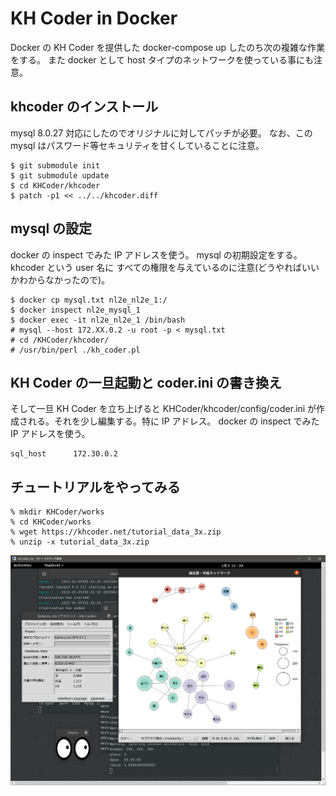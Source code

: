 # KH Coder in Docker
Docker の KH Coder を提供した
docker-compose up したのち次の複雑な作業をする。
また docker として host タイプのネットワークを使っている事にも注意。

## khcoder のインストール
mysql 8.0.27 対応にしたのでオリジナルに対してパッチが必要。
なお、この mysql はパスワード等セキュリティを甘くしていることに注意。

```
$ git submodule init
$ git submodule update
$ cd KHCoder/khcoder
$ patch -p1 << ../../khcoder.diff
```

## mysql の設定
docker の inspect でみた IP アドレスを使う。
mysql の初期設定をする。khcoder という user 名に
すべての権限を与えているのに注意(どうやればいいかわからなかったので)。

```
$ docker cp mysql.txt nl2e_nl2e_1:/
$ docker inspect nl2e_mysql_1
$ docker exec -it nl2e_nl2e_1 /bin/bash
# mysql --host 172.XX.0.2 -u root -p < mysql.txt
# cd /KHCoder/khcoder/
# /usr/bin/perl ./kh_coder.pl
```

## KH Coder の一旦起動と coder.ini の書き換え
そして一旦  KH Coder を立ち上げると KHCoder/khcoder/config/coder.ini
が作成される。それを少し編集する。特に IP アドレス。
docker の inspect でみた IP アドレスを使う。

```
sql_host      172.30.0.2
```

## チュートリアルをやってみる

```
% mkdir KHCoder/works
% cd KHCoder/works
% wget https://khcoder.net/tutorial_data_3x.zip
% unzip -x tutorial_data_3x.zip
```

![khcoder](khcoder.jpg)
